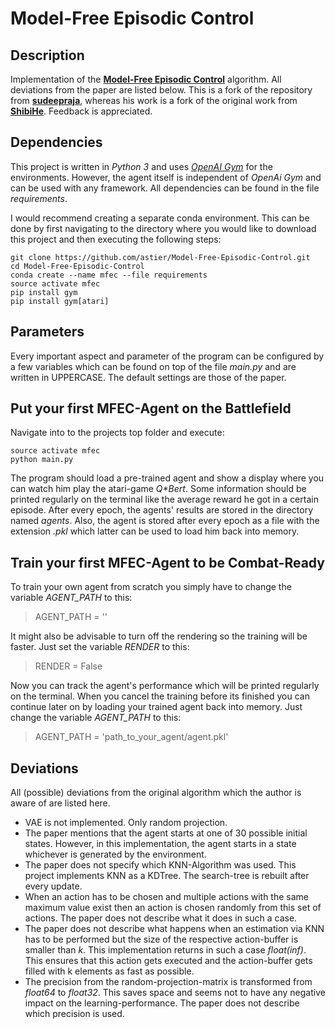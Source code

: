 # Model-Free Episodic Control

## Description
Implementation of the **[Model-Free Episodic Control](http://arxiv.org/abs/1606.04460)** algorithm. All deviations from the paper are listed below. This is a fork of the repository from **[sudeepraja](https://github.com/sudeepraja/Model-Free-Episodic-Control)**, whereas his work is a fork of the original work from **[ShibiHe](https://github.com/ShibiHe/Model-Free-Episodic-Control)**. Feedback is appreciated.

## Dependencies
This project is written in *Python 3* and uses *[OpenAI Gym](https://github.com/openai/gym)* for the environments. However, the agent itself is independent of *OpenAi Gym* and can be used with any framework. All dependencies can be found in the file *requirements*.

I would recommend creating a separate conda environment. This can be done by first navigating to the directory where you would like to download this project and then executing the following steps:
```
git clone https://github.com/astier/Model-Free-Episodic-Control.git
cd Model-Free-Episodic-Control
conda create --name mfec --file requirements
source activate mfec
pip install gym
pip install gym[atari]
```

## Parameters
Every important aspect and parameter of the program can be configured by a few variables which can be found on top of the file *main.py* and are written in UPPERCASE. The default settings are those of the paper.

## Put your first MFEC-Agent on the Battlefield
Navigate into to the projects top folder and execute:
```
source activate mfec
python main.py
```
The program should load a pre-trained agent and show a display where you can watch him play the atari-game _Q*Bert_. Some information should be printed regularly on the terminal like the average reward he got in a certain episode. After every epoch, the agents' results are stored in the directory named *agents*. Also, the agent is stored after every epoch as a file with the extension *.pkl* which latter can be used to load him back into memory.

## Train your first MFEC-Agent to be Combat-Ready
To train your own agent from scratch you simply have to change the variable *AGENT_PATH* to this:
> AGENT_PATH = ''

It might also be advisable to turn off the rendering so the training will be faster. Just set the variable *RENDER* to this:
> RENDER = False

Now you can track the agent's performance which will be printed regularly on the terminal. When you cancel the training before its finished you can continue later on by loading your trained agent back into memory. Just change the variable *AGENT_PATH* to this:
> AGENT_PATH = 'path_to_your_agent/agent.pkl'

## Deviations
All (possible) deviations from the original algorithm which the author is aware of are listed here.
- VAE is not implemented. Only random projection.
- The paper mentions that the agent starts at one of 30 possible initial states. However, in this implementation, the agent starts in a state whichever is generated by the environment.
- The paper does not specify which KNN-Algorithm was used. This project implements KNN as a KDTree.  The search-tree is rebuilt after every update.
- When an action has to be chosen and multiple actions with the same maximum value exist then an action is chosen randomly from this set of actions. The paper does not describe what it does in such a case.
- The paper does not describe what happens when an estimation via KNN has to be performed but the size of the respective action-buffer is smaller than *k*. This implementation returns in such a case *float(inf)*. This ensures that this action gets executed and the action-buffer gets filled with k elements as fast as possible.
- The precision from the random-projection-matrix is transformed from *float64* to *float32*. This saves space and seems not to have any negative impact on the learning-performance. The paper does not describe which precision is used.
